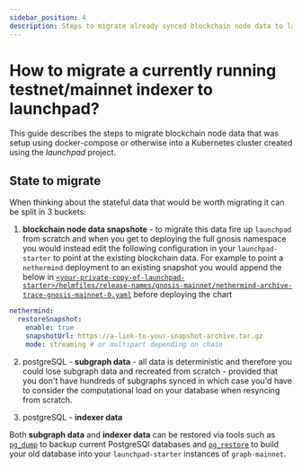 ```yaml
---
sidebar_position: 4
description: Steps to migrate already synced blockchain node data to launchpad-starter
---
```


# How to migrate a currently running testnet/mainnet indexer to launchpad?

This guide describes the steps to migrate blockchain node data that was setup using docker-compose or otherwise into a Kubernetes cluster created using the *launchpad* project.

## State to migrate

When thinking about the stateful data that would be worth migrating it can be split in 3 buckets:

1. **blockchain node data snapshote** - to migrate this data fire up `launchpad` from scratch and when you get to deploying the full gnosis namespace you would instead edit the following configuration in your `launchpad-starter` to point at the existing blockchain data. For example to point a `nethermind` deployment to an existing snapshot you would append the below in [`<your-private-copy-of-launchpad-starter>/helmfiles/release-names/gnosis-mainnet/nethermind-archive-trace-gnosis-mainnet-0.yaml`](https://github.com/graphops/launchpad-starter/blob/main/helmfiles/release-values/gnosis-mainnet/nethermind-archive-trace-gnosis-mainnet-0.yaml) before deploying the chart
```yaml
nethermind:
  restoreSnapshot:
    enable: true
    snapshotUrl: https://a-link-to-your-snapshot-archive.tar.gz
    mode: streaming # or multipart depending on chain
```

2. postgreSQL - **subgraph data** - all data is deterministic and therefore you could lose subgraph data and recreated from scratch - provided that you don't have hundreds of subgraphs synced in which case you'd have to consider the computational load on your database when resyncing from scratch.
   
3. postgreSQL - **indexer data**

Both **subgraph data** and **indexer data** can be restored via tools such as [`pg_dump`](https://www.postgresql.org/docs/current/app-pgdump.html) to backup current PostgreSQl databases and [`pg_restore`](https://www.postgresql.org/docs/current/app-pgrestore.html) to build your old database into your `launchpad-starter` instances of `graph-mainnet`.